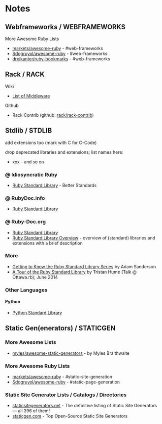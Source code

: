 # Notes

## Webframeworks / WEBFRAMEWORKS

More Awesome Ruby Lists

- [markets/awesome-ruby](https://github.com/markets/awesome-ruby#web-frameworks) - #web-frameworks
- [Sdogruyol/awesome-ruby](https://github.com/Sdogruyol/awesome-ruby#web-frameworks) - #web-frameworks
- [dreikanter/ruby-bookmarks](https://github.com/dreikanter/ruby-bookmarks#web-frameworks) - #web-frameworks



## Rack / RACK

Wiki

- [List of Middleware](https://github.com/rack/rack/wiki/List-of-Middleware)

Github

- Rack Contrib (github: [rack/rack-contrib](https://github.com/rack/rack-contrib))



## Stdlib / STDLIB
add extensions too (mark with C for C-Code)

drop deprecated libraries and extensions; list names here:

- xxx -  and so on



### @ Idiosyncratic Ruby

- [Ruby Standard Library](http://idiosyncratic-ruby.com/20-better-standards.html) - Better Standards

### @ RubyDoc.info

- [Ruby Standard Library](http://www.rubydoc.info/stdlib)

### @ Ruby-Doc.org

- [Ruby Standard Library](http://ruby-doc.org/stdlib)
- [Ruby Standard Library Overview](http://ruby-doc.org/core-2.2.2/doc/standard_library_rdoc.html) - overview of (standard) libraries and extensions with a brief description


### More

- [Getting to Know the Ruby Standard Library Series](http://www.monkeyandcrow.com/series/ruby_standard_library/) by Adam Sanderson
- [A Tour of the Ruby Standard Library](http://thume.ca/2014/06/25/a-tour-of-the-ruby-standard-library/) by Tristan Hume (Talk @ Ottawa.rb); June 2014

### Other Languages

#### Python

- [Python Standard Library](https://docs.python.org/3/library)




## Static Gen(enerators) / STATICGEN

### More Awesome Lists

- [myles/awesome-static-generators](https://github.com/myles/awesome-static-generators) - by Myles Braithwaite

### More Awesome Ruby Lists

- [markets/awesome-ruby](https://github.com/markets/awesome-ruby#static-site-generation) - #static-site-generation
- [Sdogruyol/awesome-ruby](https://github.com/Sdogruyol/awesome-ruby#static-page-generation) - #static-page-generation

### Static Site Generator Lists / Catalogs / Directories

- [staticsitegenerators.net](https://staticsitegenerators.net) - The definitive listing of Static Site Generators — all 396 of them!
- [staticgen.com](https://staticgen.com) - Top Open-Source Static Site Generators 

